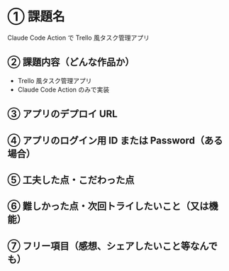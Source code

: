 # ① 課題名

Claude Code Action で Trello 風タスク管理アプリ

## ② 課題内容（どんな作品か）

- Trello 風タスク管理アプリ
- Claude Code Action のみで実装

## ③ アプリのデプロイ URL

## ④ アプリのログイン用 ID または Password（ある場合）

## ⑤ 工夫した点・こだわった点

## ⑥ 難しかった点・次回トライしたいこと（又は機能）

## ⑦ フリー項目（感想、シェアしたいこと等なんでも）
